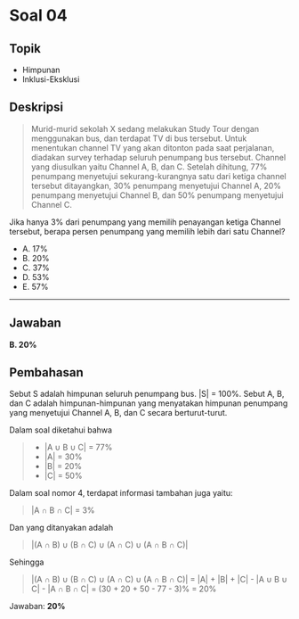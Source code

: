 # Soal 04

## Topik

* Himpunan
* Inklusi-Eksklusi

## Deskripsi

> Murid-murid sekolah X sedang melakukan Study Tour dengan menggunakan bus, dan terdapat TV di bus tersebut. Untuk menentukan channel TV yang akan ditonton pada saat perjalanan, diadakan survey terhadap seluruh penumpang bus tersebut. Channel yang diusulkan yaitu Channel A, B, dan C. Setelah dihitung, 77% penumpang menyetujui sekurang-kurangnya satu dari ketiga channel tersebut ditayangkan, 30% penumpang menyetujui Channel A, 20% penumpang menyetujui Channel B, dan 50% penumpang menyetujui Channel C.

Jika hanya 3% dari penumpang yang memilih penayangan ketiga Channel tersebut, berapa persen penumpang yang memilih lebih dari satu Channel? 

* A. 17%
* B. 20%
* C. 37%
* D. 53%
* E. 57%

---

## Jawaban
**B. 20%**

## Pembahasan

Sebut S adalah himpunan seluruh penumpang bus. |S| = 100%.
Sebut A, B, dan C adalah himpunan-himpunan yang menyatakan himpunan penumpang yang menyetujui Channel A, B, dan C secara berturut-turut.

Dalam soal diketahui bahwa  
> * |A ∪ B ∪ C| = 77%  
> * |A| = 30%  
> * |B| = 20%  
> * |C| = 50%  

Dalam soal nomor 4, terdapat informasi tambahan juga yaitu:  

> |A ∩ B ∩ C| = 3%

Dan yang ditanyakan adalah  
> |(A ∩ B) ∪ (B ∩ C) ∪ (A ∩ C) ∪ (A ∩ B ∩ C)|

Sehingga  
> |(A ∩ B) ∪ (B ∩ C) ∪ (A ∩ C) ∪ (A ∩ B ∩ C)|
> = |A| + |B| + |C| - |A ∪ B ∪ C| - |A ∩ B ∩ C|
> = (30 + 20 + 50 - 77 - 3)%
> = 20%

<!--![Gambar Diagram Venn](/img/20_Venn.png)-->

Jawaban: **20%**
